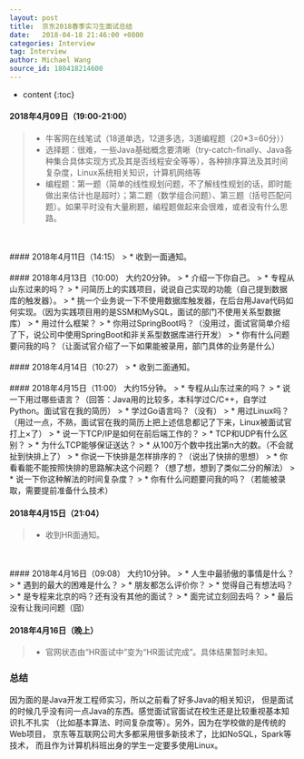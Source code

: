 ```yaml
---
layout: post
title:  京东2018春季实习生面试总结
date:   2018-04-18 21:46:00 +0800
categories: Interview
tag: Interview
author: Michael Wang
source_id: 180418214600
---
```


* content
{:toc}
#### 2018年4月09日（19:00-21:00）
> * 牛客网在线笔试（18道单选，12道多选，3道编程题（20*3=60分））
> * 选择题：很难，一些Java基础概念要清晰（try-catch-finally、Java各种集合具体实现方式及其是否线程安全等等），各种排序算法及其时间复杂度，Linux系统相关知识，计算机网络等
> * 编程题：第一题（简单的线性规划问题，不了解线性规划的话，即时能做出来估计也是超时）；第二题（数学组合问题）、第三题（括号匹配问题）。如果平时没有大量刷题，编程题做起来会很难，或者没有什么思路。
<br/>
<br/>
#### 2018年4月11日（14:15）
> * 收到一面通知。
<br/>
<br/>
#### 2018年4月13日（10:00）
大约20分钟。
> * 介绍一下你自己。
> * 专程从山东过来的吗？
> * 问简历上的实践项目，说说自己实现的功能（自己提到数据库的触发器）。
> * 挑一个业务说一下不使用数据库触发器，在后台用Java代码如何实现。（因为实践项目用的是SSM和MySQL，面试的部门不使用关系型数据库）
> * 用过什么框架？
> * 你用过SpringBoot吗？（没用过，面试官简单介绍了下，说公司中使用SpringBoot和非关系型数据库进行开发）
> * 你有什么问题要问我的吗？（让面试官介绍了一下如果能被录用，部门具体的业务是什么）
<br/>
<br/>
#### 2018年4月14日（10:27）
> * 收到二面通知。
<br/>
<br/>
#### 2018年4月15日（11:00）
大约15分钟。
> * 专程从山东过来的吗？
> * 说一下用过哪些语言？（回答：Java用的比较多，本科学过C/C++，自学过Python。面试官在我的简历）
> * 学过Go语言吗？（没有）
> * 用过Linux吗？（用过一点，不熟，面试官在我的简历上把上述信息都记了下来，Linux被面试官打上×了）
> * 说一下TCP/IP是如何在前后端工作的？
> * TCP和UDP有什么区别？
> * 为什么TCP能够保证送达？
> * 从100万个数中找出第n大的数。（不会就扯到快排上了）
> * 你说一下快排是怎样排序的？（说出了快排的思想）
> * 你看看能不能按照快排的思路解决这个问题？（想了想，想到了类似二分的解法）
> * 说一下你这种解法的时间复杂度？
> * 你有什么问题要问我的吗？（若能被录取，需要提前准备什么技术）

#### 2018年4月15日（21:04）
> * 收到HR面通知。
<br/>
<br/>
#### 2018年4月16日（09:08）
大约10分钟。
> * 人生中最骄傲的事情是什么？
> * 遇到的最大的困难是什么？
> * 朋友都怎么评价你？
> * 觉得自己有想法吗？
> * 是专程来北京的吗？还有没有其他的面试？
> * 面完试立刻回去吗？
> * 最后没有让我问问题（囧）

#### 2018年4月16日（晚上）
> * 官网状态由“HR面试中”变为“HR面试完成”。具体结果暂时未知。

### 总结
因为面的是Java开发工程师实习，所以之前看了好多Java的相关知识，
但是面试的时候几乎没有问一点Java的东西。感觉面试官面试在校生还是比较重视基本知识扎不扎实
（比如基本算法、时间复杂度等）。另外，因为在学校做的是传统的Web项目，
京东等互联网公司大多都采用很多新技术了，比如NoSQL，Spark等技术，
而且作为计算机科班出身的学生一定要多使用Linux。